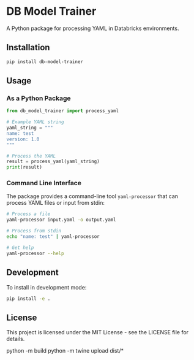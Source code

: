 # DB Model Trainer

A Python package for processing YAML in Databricks environments.

## Installation

```bash
pip install db-model-trainer
```

## Usage

### As a Python Package

```python
from db_model_trainer import process_yaml

# Example YAML string
yaml_string = """
name: test
version: 1.0
"""

# Process the YAML
result = process_yaml(yaml_string)
print(result)
```

### Command Line Interface

The package provides a command-line tool `yaml-processor` that can process YAML files or input from stdin:

```bash
# Process a file
yaml-processor input.yaml -o output.yaml

# Process from stdin
echo "name: test" | yaml-processor

# Get help
yaml-processor --help
```

## Development

To install in development mode:

```bash
pip install -e .
```

## License

This project is licensed under the MIT License - see the LICENSE file for details.



python -m build
python -m twine upload dist/*


